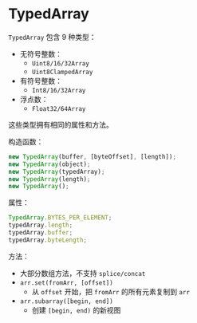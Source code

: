 # TypedArray

`TypedArray` 包含 9 种类型：

- 无符号整数：
  - `Uint8/16/32Array`
  - `Uint8ClampedArray`
- 有符号整数：
  - `Int8/16/32Array`
- 浮点数：
  - `Float32/64Array`

这些类型拥有相同的属性和方法。

构造函数：

```js
new TypedArray(buffer, [byteOffset], [length]);
new TypedArray(object);
new TypedArray(typedArray);
new TypedArray(length);
new TypedArray();
```

属性：

```js
TypedArray.BYTES_PER_ELEMENT;
typedArray.length;
typedArray.buffer;
typedArray.byteLength;
```

方法：

- 大部分数组方法，不支持 `splice/concat`
- `arr.set(fromArr, [offset])`
  - 从 `offset` 开始，把 `fromArr` 的所有元素复制到 `arr`
- `arr.subarray([begin, end])`
  - 创建 `[begin, end)` 的新视图
